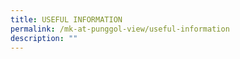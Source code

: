 ```yaml
---
title: USEFUL INFORMATION
permalink: /mk-at-punggol-view/useful-information
description: ""
---
```

